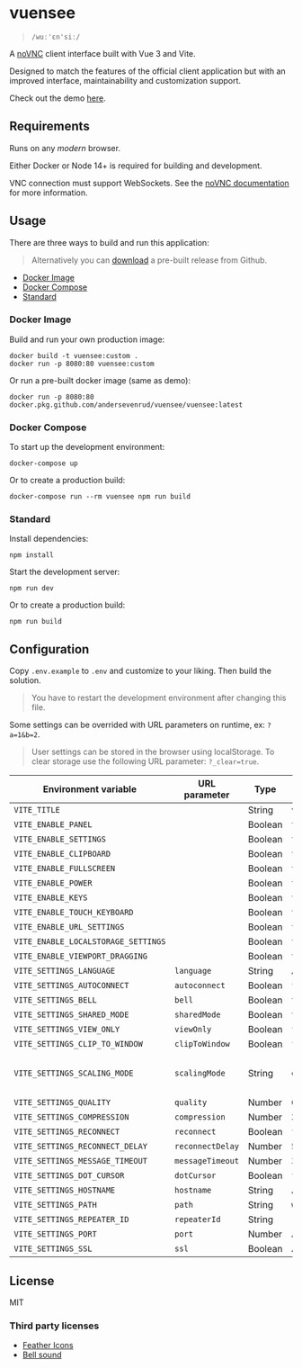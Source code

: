# vuensee

> `/wuː'ɛn'siː/`

A [noVNC](https://github.com/novnc/noVNC) client interface built with Vue 3 and Vite.

Designed to match the features of the official client application but with an improved
interface, maintainability and customization support.

Check out the demo [here](https://andersevenrud.github.io/vuensee/index.html).

## Requirements

Runs on any *modern* browser.

Either Docker or Node 14+ is required for building and development.

VNC connection must support WebSockets. See the
[noVNC documentation](https://github.com/novnc/noVNC#server-requirements)
for more information.

## Usage

There are three ways to build and run this application:

> Alternatively you can [download](https://github.com/andersevenrud/vuensee/releases)
> a pre-built release from Github.

* [Docker Image](#docker-image)
* [Docker Compose](#docker-compose)
* [Standard](#standard)

### Docker Image

Build and run your own production image:

```shell
docker build -t vuensee:custom .
docker run -p 8080:80 vuensee:custom
```

Or run a pre-built docker image (same as demo):

```shell
docker run -p 8080:80 docker.pkg.github.com/andersevenrud/vuensee/vuensee:latest
```

### Docker Compose

To start up the development environment:

```shell
docker-compose up
```

Or to create a production build:

```shell
docker-compose run --rm vuensee npm run build
```

### Standard

Install dependencies:

```shell
npm install
```

Start the development server:

```shell
npm run dev
```

Or to create a production build:

```shell
npm run build
```

## Configuration

Copy `.env.example` to `.env` and customize to your liking. Then build the solution.

> You have to restart the development environment after changing this file.

Some settings can be overrided with URL parameters on runtime, ex: `?a=1&b=2`.

> User settings can be stored in the browser using localStorage. To clear storage
> use the following URL parameter: `?_clear=true`.

| Environment variable                | URL parameter    | Type     | Default      | Notes                      |
| ----------------------------------- | ---------------- | -------- | ------------ | -------------------------- |
| `VITE_TITLE`                        |                  | String   | `vuensee`    |                            |
| `VITE_ENABLE_PANEL`                 |                  | Boolean  | `true`       |                            |
| `VITE_ENABLE_SETTINGS`              |                  | Boolean  | `true`       |                            |
| `VITE_ENABLE_CLIPBOARD`             |                  | Boolean  | `true`       |                            |
| `VITE_ENABLE_FULLSCREEN`            |                  | Boolean  | `true`       |                            |
| `VITE_ENABLE_POWER`                 |                  | Boolean  | `true`       |                            |
| `VITE_ENABLE_KEYS`                  |                  | Boolean  | `true`       |                            |
| `VITE_ENABLE_TOUCH_KEYBOARD`        |                  | Boolean  | `true`       |                            |
| `VITE_ENABLE_URL_SETTINGS`          |                  | Boolean  | `true`       |                            |
| `VITE_ENABLE_LOCALSTORAGE_SETTINGS` |                  | Boolean  | `true`       |                            |
| `VITE_ENABLE_VIEWPORT_DRAGGING`     |                  | Boolean  | `true`       |                            |
| `VITE_SETTINGS_LANGUAGE`            | `language`       | String   | Auto         | `en`, `no`                 |
| `VITE_SETTINGS_AUTOCONNECT`         | `autoconnect`    | Boolean  | `false`      |                            |
| `VITE_SETTINGS_BELL`                | `bell`           | Boolean  | `true`       |                            |
| `VITE_SETTINGS_SHARED_MODE`         | `sharedMode`     | Boolean  | `true`       |                            |
| `VITE_SETTINGS_VIEW_ONLY`           | `viewOnly`       | Boolean  | `false`      |                            |
| `VITE_SETTINGS_CLIP_TO_WINDOW`      | `clipToWindow`   | Boolean  | `false`      |                            |
| `VITE_SETTINGS_SCALING_MODE`        | `scalingMode`    | String   | `off`        | `off`, `scale` or `remote` |
| `VITE_SETTINGS_QUALITY`             | `quality`        | Number   | `6`          | `0` - `9`                  |
| `VITE_SETTINGS_COMPRESSION`         | `compression`    | Number   | `2`          | `0` - `9`                  |
| `VITE_SETTINGS_RECONNECT`           | `reconnect`      | Boolean  | `false`      |                            |
| `VITE_SETTINGS_RECONNECT_DELAY`     | `reconnectDelay` | Number   | `5000`       |                            |
| `VITE_SETTINGS_MESSAGE_TIMEOUT`     | `messageTimeout` | Number   | `3000`       |                            |
| `VITE_SETTINGS_DOT_CURSOR`          | `dotCursor`      | Boolean  | `false`      |                            |
| `VITE_SETTINGS_HOSTNAME`            | `hostname`       | String   | Auto         |                            |
| `VITE_SETTINGS_PATH`                | `path`           | String   | `websockify` |                            |
| `VITE_SETTINGS_REPEATER_ID`         | `repeaterId`     | String   |              |                            |
| `VITE_SETTINGS_PORT`                | `port`           | Number   | Auto         |                            |
| `VITE_SETTINGS_SSL`                 | `ssl`            | Boolean  | Auto         |                            |

## License

MIT

### Third party licenses

* [Feather Icons](https://raw.githubusercontent.com/feathericons/feather/master/LICENSE)
* [Bell sound](https://github.com/novnc/noVNC/blob/9142f8f0f7b4a53447f5cfec3a797cbf0d6204a9/app/sounds/CREDITS)
